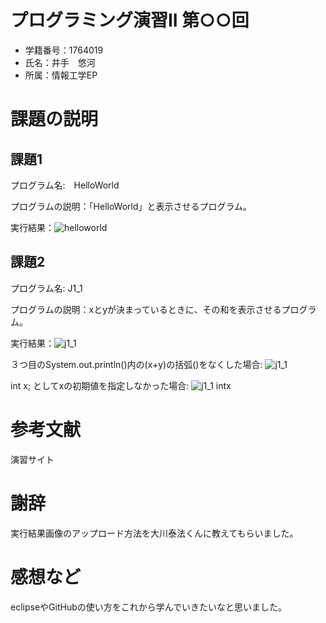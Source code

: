 # プログラミング演習II 第○○回
* 学籍番号：1764019
* 氏名：井手　悠河
* 所属：情報工学EP


# 課題の説明

## 課題1
プログラム名:　HelloWorld

プログラムの説明：「HelloWorld」と表示させるプログラム。

実行結果：![helloworld](https://user-images.githubusercontent.com/44014624/46715921-f9a36680-cc9c-11e8-9987-d2b67aed618d.PNG)

## 課題2
プログラム名: J1_1

プログラムの説明：xとyが決まっているときに、その和を表示させるプログラム。

実行結果：![j1_1](https://user-images.githubusercontent.com/44014624/46715952-150e7180-cc9d-11e8-9124-d3777a58c6ec.PNG)

３つ目のSystem.out.println()内の(x+y)の括弧()をなくした場合:
![j1_1](https://user-images.githubusercontent.com/44014624/46717136-a8e23c80-cca1-11e8-830d-9250c33e9f9b.PNG)

int x; としてxの初期値を指定しなかった場合:
![j1_1 intx](https://user-images.githubusercontent.com/44014624/46717137-abdd2d00-cca1-11e8-8bd4-447fe0e67b07.PNG)

# 参考文献
演習サイト

# 謝辞
実行結果画像のアップロード方法を大川泰法くんに教えてもらいました。

# 感想など
eclipseやGitHubの使い方をこれから学んでいきたいなと思いました。
